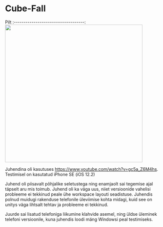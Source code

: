 # Cube-Fall

Pilt
:------------------------------------:
<img src="https://i.imgur.com/Bi0skWP.png" height="450">

Juhendina oli kasutuses https://www.youtube.com/watch?v=gc5a_Z6M4hs.
Testimisel on kasutatud iPhone SE (iOS 12.2)

Juhend oli piisavalt põhjalike seletustega ning enamjaolt sai tegemise ajal täpselt aru mis toimub. Juhend oli ka väga uus, niiet versioonide vahelisi probleeme ei tekkinud peale ühe workspace layouti seadistuse. Juhendis polnud muidugi rakenduse telefonile üleviimise kohta midagi, kuid see on unitys väga lihtsalt tehtav ja probleeme ei tekkinud.

Juurde sai lisatud telefoniga liikumine klahvide asemel, ning üldse üleminek telefoni versioonile, kuna juhendis loodi mäng Windowsi peal testimiseks.